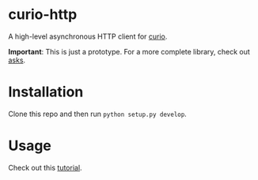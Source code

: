 # curio-http

A high-level asynchronous HTTP client for [curio](https://github.com/dabeaz/curio).

**Important**: This is just a prototype. For a more complete library, check out [asks](https://github.com/theelous3/asks).

# Installation

Clone this repo and then run `python setup.py develop`.

# Usage

Check out this [tutorial](http://scribu.net/blog/asynchronous-http-requests-in-python-3.5.html).
